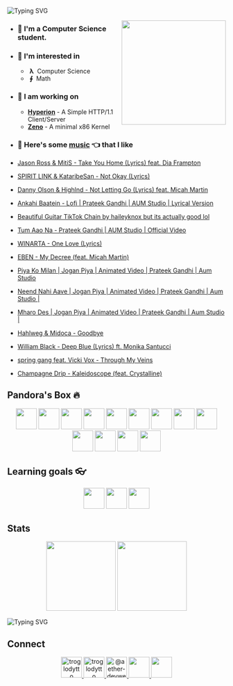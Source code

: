 ![Typing SVG](https://readme-typing-svg.herokuapp.com?size=24&duration=3000&color=71C497&vCenter=true&height=100&lines=Hii+%F0%9F%91%8B+I'm+Jyoti)

<img align='right' src="https://cutt.ly/lnfmbqL" width="240">

- ### **🏫 I'm a Computer Science student.**
- ### 🤔 **I'm interested in**
    - &nbsp;**λ**&nbsp; Computer Science
    - &nbsp;**∮**&nbsp; Math
        
- ### 🦄 **I am working on**
    - **[Hyperion](https://github.com/troglodytto/hyperion)** - A Simple HTTP/1.1 Client/Server
    - **[Zeno](https://github.com/troglodytto/zeno)** - A minimal x86 Kernel
- ### 🎵 **Here's some [music](https://youtube.com/playlist?list=PLuWs5sMPaxNj2aS1MtLMgcUsNuldIeynG) 👈 that I like**
    <!-- BLOG-POST-LIST:START -->
- [Jason Ross &amp; MitiS - Take You Home &lpar;Lyrics&rpar; feat. Dia Frampton](https://www.youtube.com/watch?v=Z0Se_Ylh6-0)
- [SPIRIT LINK &amp; KataribeSan - Not Okay &lpar;Lyrics&rpar;](https://www.youtube.com/watch?v=5wqkt25YF6g)
- [Danny Olson &amp; Highlnd - Not Letting Go &lpar;Lyrics&rpar; feat. Micah Martin](https://www.youtube.com/watch?v=sykRL-bql0o)
- [Ankahi Baatein - Lofi | Prateek Gandhi | AUM Studio | Lyrical Version](https://www.youtube.com/watch?v=KulkryYStEo)
- [Beautiful Guitar TikTok Chain by haileyknox but its actually good lol](https://www.youtube.com/watch?v=96Iy7mHGnKc)
- [Tum Aao Na - Prateek Gandhi | AUM Studio | Official Video](https://www.youtube.com/watch?v=RNLaG6VA7lY)

- [WINARTA - One Love &lpar;Lyrics&rpar;](https://www.youtube.com/watch?v=HlAdXLBTQZ4)
- [EBEN - My Decree &lpar;feat. Micah Martin&rpar;](https://www.youtube.com/watch?v=IVQkcd706-4)
- [Piya Ko Milan | Jogan Piya | Animated Video | Prateek Gandhi | Aum Studio](https://www.youtube.com/watch?v=9T_rpAjvPek)
- [Neend Nahi Aave | Jogan Piya | Animated Video | Prateek Gandhi | Aum Studio |](https://www.youtube.com/watch?v=17V1UmG_Jv4)
- [Mharo Des | Jogan Piya | Animated Video | Prateek Gandhi | Aum Studio |](https://www.youtube.com/watch?v=Q05tlILANjY)
- [Hahlweg &amp; Midoca - Goodbye](https://www.youtube.com/watch?v=R8sMJcyD1Fs)
- [William Black - Deep Blue &lpar;Lyrics&rpar; ft. Monika Santucci](https://www.youtube.com/watch?v=7i0gz1sVs4w)
- [spring gang feat. Vicki Vox - Through My Veins](https://www.youtube.com/watch?v=ryeT5_raszQ)
- [Champagne Drip - Kaleidoscope &lpar;feat. Crystalline&rpar;](https://www.youtube.com/watch?v=iNUFIY4Ho_U)
<!-- BLOG-POST-LIST:END -->

## Pandora's Box 🔥

<p align="center">
    <img height="48" width="48" src="https://cutt.ly/phUXVJx" />
    <img height="48" width="48" src="https://cutt.ly/1hUX1az" />
    <img height="48" width="48" src="https://cutt.ly/BvOKUon" />
    <img height="48" width="48" src="https://cutt.ly/0vOK6Xf" />
    <img height="48" width="48" src="https://cutt.ly/DhUX4hd" />
    <img height="48" width="48" src="https://cutt.ly/xhUCyFt" />
    <img height="48" width="48" src="https://cutt.ly/ohUXfm2" />
    <img height="48" width="48" src="https://cutt.ly/dhUZ9V9" />
    <img height="48" width="48" src="https://cutt.ly/DhUXg0n" />
    <img height="48" width="48" src="https://www.vectorlogo.zone/logos/postgresql/postgresql-icon.svg" />
    <img height="48" width="48" src="https://www.vectorlogo.zone/logos/mongodb/mongodb-icon.svg" />
    <img height="48" width="48" src="https://www.vectorlogo.zone/logos/firebase/firebase-icon.svg" />
    <img height="48" width="48" src="https://www.vectorlogo.zone/logos/elixir-lang/elixir-lang-icon.svg" />
</p>


## Learning goals 👓

<p align="center">
    <img height="48" width="48" src="https://cutt.ly/kvOLjhg" />
    <img height="48" width="48" src="https://graphql-engine-cdn.hasura.io/img/hasura_icon_black.svg" />
    <img height="48" width="48" src="https://www.vectorlogo.zone/logos/kubernetes/kubernetes-icon.svg" />
</p>


## Stats

<p align="center">
<img height="160" src="https://github-readme-stats.vercel.app/api?username=troglodytto&count_private=true&show_icons=true&hide=issues&theme=vue&custom_title=My%20Github%20Stats&border_color=41b883&border_radius=16"></img>
<img height="160" src="https://github-readme-stats.vercel.app/api/top-langs?username=troglodytto&show_icons=true&locale=en&layout=compact&hide=php,html,scss&theme=vue&border_color=41b883&border_radius=16"></img>
</p>

![Typing SVG](https://github-readme-activity-graph.cyclic.app/graph?username=jyotisaini6181&theme=github-light&hide_border=true)

## Connect
<p align="center">
  <a href="https://twitter.com/troglodytto" target="blank">
    <img src="https://cutt.ly/mnfmrxh" alt="troglodytto" height="48" />
  </a>
  <a href="https://instagram.com/troglodytto" target="blank">
    <img src="https://cutt.ly/CnfmoSv" alt="troglodytto" height="48" />
  </a>
  <a href="https://medium.com/@troglodytto" target="blank">
    <img src="https://cutt.ly/gnfmabL" alt="@aether-devweb" height="48" />
  </a>
  <a href="https://dev.to/troglodytto">
    <img src="https://d2fltix0v2e0sb.cloudfront.net/dev-rainbow.svg" height="48" />
  </a>
  <a href="https://gitlab.com/troglodytto">
    <img src="https://www.vectorlogo.zone/logos/gitlab/gitlab-icon.svg" height="48" />
  </a>
</p>
